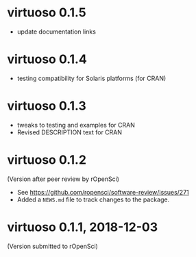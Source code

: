 # virtuoso 0.1.5

* update documentation links

# virtuoso 0.1.4

* testing compatibility for Solaris platforms (for CRAN)

# virtuoso 0.1.3

* tweaks to testing and examples for CRAN
* Revised DESCRIPTION text for CRAN

# virtuoso 0.1.2

(Version after peer review by rOpenSci)

* See <https://github.com/ropensci/software-review/issues/271>
* Added a `NEWS.md` file to track changes to the package.

# virtuoso 0.1.1, 2018-12-03

(Version submitted to rOpenSci)
